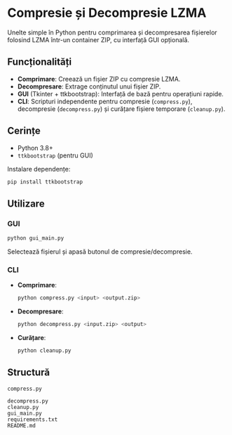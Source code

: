 # Compresie și Decompresie LZMA

Unelte simple în Python pentru comprimarea și decompresarea fișierelor folosind LZMA într-un container ZIP, cu interfață GUI opțională.

## Funcționalități

* **Comprimare**: Creează un fișier ZIP cu compresie LZMA.
* **Decompresare**: Extrage conținutul unui fișier ZIP.
* **GUI** (Tkinter + ttkbootstrap): Interfață de bază pentru operațiuni rapide.
* **CLI**: Scripturi independente pentru compresie (`compress.py`), decompresie (`decompress.py`) și curățare fișiere temporare (`cleanup.py`).

## Cerințe

* Python 3.8+
* `ttkbootstrap` (pentru GUI)

Instalare dependențe:

```bash
pip install ttkbootstrap
```

## Utilizare

### GUI

```bash
python gui_main.py
```

Selectează fișierul și apasă butonul de compresie/decompresie.

### CLI

* **Comprimare**:

  ```bash
  python compress.py <input> <output.zip>
  ```
* **Decompresare**:

  ```bash
  python decompress.py <input.zip> <output>
  ```
* **Curățare**:

  ```bash
  python cleanup.py
  ```

## Structură

```text
compress.py

decompress.py
cleanup.py
gui_main.py
requirements.txt
README.md
```
